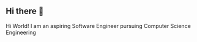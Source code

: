 ## Hi there 👋


Hi World! I am an aspiring Software Engineer pursuing Computer Science Engineering


